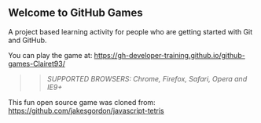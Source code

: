 ## Welcome to GitHub Games

A project based learning activity for people who are getting started with Git and GitHub.

You can play the game at: https://gh-developer-training.github.io/github-games-Clairet93/

>> _*SUPPORTED BROWSERS*: Chrome, Firefox, Safari, Opera and IE9+_

This fun open source game was cloned from: https://github.com/jakesgordon/javascript-tetris
